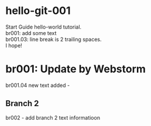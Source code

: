 # hello-git-001
Start Guide hello-world tutorial.  
br001: add some text  
br001.03: line break is 2 trailing spaces.  
I hope!
# br001: Update by Webstorm
br001.04 new text added - 

## Branch 2
br002 - add branch 2 text informatioon  
